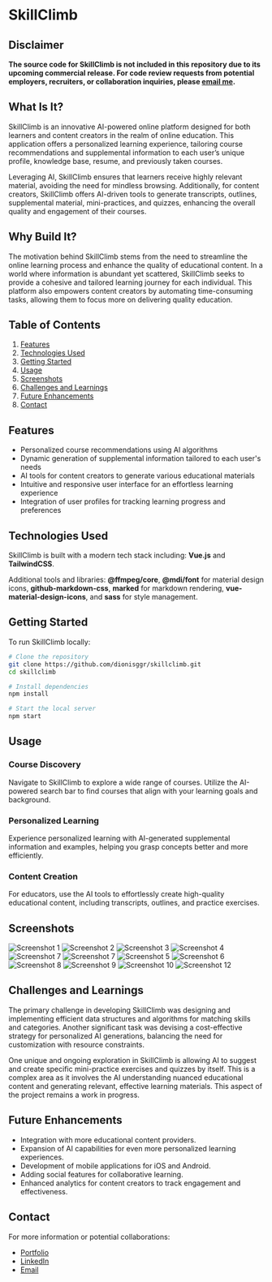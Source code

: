 # SkillClimb

## Disclaimer
**The source code for SkillClimb is not included in this repository due to its upcoming commercial release. For code review requests from potential employers, recruiters, or collaboration inquiries, please [email me](mailto:dionisggr@gmail.com?subject=Request%20for%20SkillClimb%20Code%20Walkthrough).**

## What Is It?
SkillClimb is an innovative AI-powered online platform designed for both learners and content creators in the realm of online education. This application offers a personalized learning experience, tailoring course recommendations and supplemental information to each user’s unique profile, knowledge base, resume, and previously taken courses.

Leveraging AI, SkillClimb ensures that learners receive highly relevant material, avoiding the need for mindless browsing. Additionally, for content creators, SkillClimb offers AI-driven tools to generate transcripts, outlines, supplemental material, mini-practices, and quizzes, enhancing the overall quality and engagement of their courses.

## Why Build It?
The motivation behind SkillClimb stems from the need to streamline the online learning process and enhance the quality of educational content. In a world where information is abundant yet scattered, SkillClimb seeks to provide a cohesive and tailored learning journey for each individual. This platform also empowers content creators by automating time-consuming tasks, allowing them to focus more on delivering quality education.

## Table of Contents
1. [Features](#features)
2. [Technologies Used](#technologies-used)
3. [Getting Started](#getting-started)
4. [Usage](#usage)
5. [Screenshots](#screenshots)
6. [Challenges and Learnings](#challenges-and-learnings)
7. [Future Enhancements](#future-enhancements)
8. [Contact](#contact)

## Features
- Personalized course recommendations using AI algorithms
- Dynamic generation of supplemental information tailored to each user's needs
- AI tools for content creators to generate various educational materials
- Intuitive and responsive user interface for an effortless learning experience
- Integration of user profiles for tracking learning progress and preferences

## Technologies Used
SkillClimb is built with a modern tech stack including: **Vue.js** and **TailwindCSS**.

Additional tools and libraries: **@ffmpeg/core**, **@mdi/font** for material design icons, **github-markdown-css**, **marked** for markdown rendering, **vue-material-design-icons**, and **sass** for style management.

## Getting Started
To run SkillClimb locally:

```bash
# Clone the repository
git clone https://github.com/dionisggr/skillclimb.git
cd skillclimb

# Install dependencies
npm install

# Start the local server
npm start
```

## Usage
### Course Discovery
Navigate to SkillClimb to explore a wide range of courses. Utilize the AI-powered search bar to find courses that align with your learning goals and background. 

### Personalized Learning
Experience personalized learning with AI-generated supplemental information and examples, helping you grasp concepts better and more efficiently.

### Content Creation
For educators, use the AI tools to effortlessly create high-quality educational content, including transcripts, outlines, and practice exercises.

## Screenshots
![Screenshot 1](./public/home.png)
![Screenshot 2](./public/learning-paths.png)
![Screenshot 3](./public/learning-path.png)
![Screenshot 4](./public/courses.png)
![Screenshot 7](./public/course-preview.png)
![Screenshot 7](./public/course-preview-2.png)
![Screenshot 5](./public/course.png)
![Screenshot 6](./public/course-notes.png)
![Screenshot 8](./public/course-supplemental.png)
![Screenshot 9](./public/course-mini-practice.png)
![Screenshot 10](./public/creator-dashboard.png)
![Screenshot 12](./public/pricing.png)

## Challenges and Learnings
The primary challenge in developing SkillClimb was designing and implementing efficient data structures and algorithms for matching skills and categories. Another significant task was devising a cost-effective strategy for personalized AI generations, balancing the need for customization with resource constraints.

One unique and ongoing exploration in SkillClimb is allowing AI to suggest and create specific mini-practice exercises and quizzes by itself. This is a complex area as it involves the AI understanding nuanced educational content and generating relevant, effective learning materials. This aspect of the project remains a work in progress.

## Future Enhancements
- Integration with more educational content providers.
- Expansion of AI capabilities for even more personalized learning experiences.
- Development of mobile applications for iOS and Android.
- Adding social features for collaborative learning.
- Enhanced analytics for content creators to track engagement and effectiveness.

## Contact
For more information or potential collaborations:

- [Portfolio](https://www.dioveloper.com/)
- [LinkedIn](https://www.linkedin.com/in/dionis-gonzalez/)
- [Email](dionisggr@gmail.com)
```